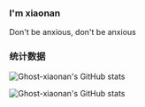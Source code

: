 ### I'm xiaonan 
Don't be anxious, don't be anxious
###    统计数据
![Ghost-xiaonan's GitHub stats](https://github-readme-stats.vercel.app/api?username=Ghost-xiaonan&show_icons=true&theme=gruvbox)

![Ghost-xiaonan's GitHub stats](https://profile-counter.glitch.me/Ghost-xiaonan/count.svg)
